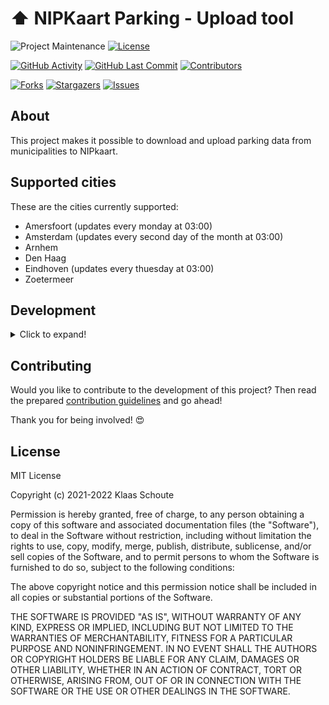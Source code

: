 <!--
*** To avoid retyping too much info. Do a search and replace for the following:
*** github_username, repo_name
-->

# ⬆️ NIPKaart Parking - Upload tool
<!-- PROJECT SHIELDS -->
![Project Maintenance][maintenance-shield]
[![License][license-shield]](LICENSE.md)

[![GitHub Activity][commits-shield]][commits]
[![GitHub Last Commit][last-commit-shield]][commits]
[![Contributors][contributors-shield]][contributors-url]

[![Forks][forks-shield]][forks-url]
[![Stargazers][stars-shield]][stars-url]
[![Issues][issues-shield]][issues-url]

## About

This project makes it possible to download and upload parking data from municipalities to NIPkaart.

## Supported cities

These are the cities currently supported:

- Amersfoort (updates every monday at 03:00)
- Amsterdam (updates every second day of the month at 03:00)
- Arnhem
- Den Haag
- Eindhoven (updates every thuesday at 03:00)
- Zoetermeer

## Development
<details>
  <summary>Click to expand!</summary>

1. Create a `.env` file
```bash
cp .env.example .env
```
2. Fillout the database credentials and which city you want to upload
3. Create your virtual environment
```bash
python3 -m venv venv
source venv/bin/activate
```
4. Install dependencies
```bash
pip install -r requirements.txt
```

### Build image

```bash
docker build -t parking-[CITY] .
```

### Run the image

```bash
docker run parking-[CITY] -d --restart on-failure --name nipkaart-parking-[CITY]
docker stack deploy -c cities/[CITY].yml parking
```

### Crontab

Certain datasets are regularly updated, so that we can update them automatically in the NIPKaart database.

`0 3 1 * *` = Run every first day of the month at 03:00<br>
`0 3 * * 1` = Run every monday at 03:00<br>
`0 3 * * 2` = Run every thuesday at 03:00<br>

Crontab generator: https://crontab.guru

</details>

## Contributing

Would you like to contribute to the development of this project? Then read the prepared [contribution guidelines](CONTRIBUTING.md) and go ahead!

Thank you for being involved! :heart_eyes:

## License

MIT License

Copyright (c) 2021-2022 Klaas Schoute

Permission is hereby granted, free of charge, to any person obtaining a copy
of this software and associated documentation files (the "Software"), to deal
in the Software without restriction, including without limitation the rights
to use, copy, modify, merge, publish, distribute, sublicense, and/or sell
copies of the Software, and to permit persons to whom the Software is
furnished to do so, subject to the following conditions:

The above copyright notice and this permission notice shall be included in all
copies or substantial portions of the Software.

THE SOFTWARE IS PROVIDED "AS IS", WITHOUT WARRANTY OF ANY KIND, EXPRESS OR
IMPLIED, INCLUDING BUT NOT LIMITED TO THE WARRANTIES OF MERCHANTABILITY,
FITNESS FOR A PARTICULAR PURPOSE AND NONINFRINGEMENT. IN NO EVENT SHALL THE
AUTHORS OR COPYRIGHT HOLDERS BE LIABLE FOR ANY CLAIM, DAMAGES OR OTHER
LIABILITY, WHETHER IN AN ACTION OF CONTRACT, TORT OR OTHERWISE, ARISING FROM,
OUT OF OR IN CONNECTION WITH THE SOFTWARE OR THE USE OR OTHER DEALINGS IN THE
SOFTWARE.

<!-- MARKDOWN LINKS & IMAGES -->
[maintenance-shield]: https://img.shields.io/maintenance/yes/2022.svg?style=for-the-badge
[contributors-shield]: https://img.shields.io/github/contributors/klaasnicolaas/nipkaart_parking.svg?style=for-the-badge
[contributors-url]: https://github.com/klaasnicolaas/nipkaart_parking/graphs/contributors
[forks-shield]: https://img.shields.io/github/forks/klaasnicolaas/nipkaart_parking.svg?style=for-the-badge
[forks-url]: https://github.com/klaasnicolaas/nipkaart_parking/network/members
[stars-shield]: https://img.shields.io/github/stars/klaasnicolaas/nipkaart_parking.svg?style=for-the-badge
[stars-url]: https://github.com/klaasnicolaas/nipkaart_parking/stargazers
[issues-shield]: https://img.shields.io/github/issues/klaasnicolaas/nipkaart_parking.svg?style=for-the-badge
[issues-url]: https://github.com/klaasnicolaas/nipkaart_parking/issues
[license-shield]: https://img.shields.io/github/license/klaasnicolaas/nipkaart_parking.svg?style=for-the-badge
[commits-shield]: https://img.shields.io/github/commit-activity/y/klaasnicolaas/nipkaart_parking.svg?style=for-the-badge
[commits]: https://github.com/klaasnicolaas/nipkaart_parking/commits/master
[last-commit-shield]: https://img.shields.io/github/last-commit/klaasnicolaas/nipkaart_parking.svg?style=for-the-badge